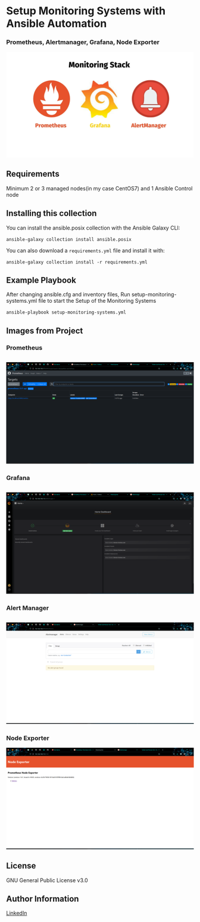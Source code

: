 Setup Monitoring Systems with Ansible Automation
=========

### Prometheus, Alertmanager, Grafana, Node Exporter

![Image](images/prometheus-grafana-alertmanager.png)


Requirements
------------

Minimum 2 or 3 managed nodes(in my case CentOS7) and 1 Ansible Control node

Installing this collection
------------

You can install the ansible.posix collection with the Ansible Galaxy CLI:

    ansible-galaxy collection install ansible.posix

You can also download a `requirements.yml` file and install it with:

    ansible-galaxy collection install -r requirements.yml

Example Playbook
----------------

After changing ansible.cfg and inventory files, Run setup-monitoring-systems.yml file to start the Setup of the Monitoring Systems

    ansible-playbook setup-monitoring-systems.yml


Images from Project
-------

### Prometheus

![Image](images/prometheus.png)
---
### Grafana

![Image](images/grafana.png)
---
### Alert Manager

![Image](images/alert_manager.png)
---
### Node Exporter

![Image](images/node_exporter_metrics.png)


License
-------

GNU General Public License v3.0

Author Information
------------------

[LinkedIn](https://www.linkedin.com/in/imannovv/)

